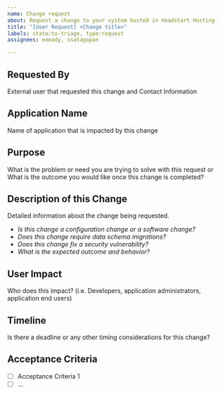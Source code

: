 ```yaml
---
name: Change request
about: Request a change to your system hosted in Headstart Hosting
title: "[User Request] <Change title>"
labels: state:to-triage, type:request
assignees: eeeady, ssatagopan

---
```


## Requested By
External user that requested this change and Contact Information

## Application Name
Name of application that is impacted by this change

## Purpose
What is the problem or need you are trying to solve with this request or 
What is the outcome you would like once this change is completed?

## Description of this Change
Detailed information about the change being requested.

* _Is this change a configuration change or a software change?_
* _Does this change require data schema migrations?_
* _Does this change fix a security vulnerability?_
* _What is the expected outcome and behavior?_

## User Impact
Who does this impact? (i.e. Developers, application administrators, application end users)

## Timeline
Is there a deadline or any other timing considerations for this change?

## Acceptance Criteria
* [ ] Acceptance Criteria 1
* [ ] ...
